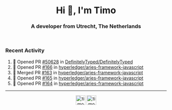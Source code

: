 <h1 align="center">Hi 👋, I'm Timo</h1>
<h3 align="center">A developer from Utrecht, The Netherlands</h3>
<br/>
<!-- https://github.com/rahuldkjain/github-profile-readme-generator --!>

<!--  <p align="left"><img src="https://github-readme-stats.vercel.app/api?username=timoglastra&show_icons=true&count_private=true&" alt="timoglastra" /></p> --!>

<!--
Github language stats
<p align="left"><img src="https://github-readme-stats.vercel.app/api/top-langs/?username=timoglastra&layout=compact" alt="timoglastra" /><p>
-->

<!-- Codestats language stats -->
<!-- <p align="left"><img src="https://codestats-readme.vercel.app/api/top-langs/?username=timoglastra&layout=compact&language_count=12" alt="timoglastra" /><p>    --!>
  
<h3>Recent Activity</h3>

<!--START_SECTION:activity-->
1. 💪 Opened PR [#50628](https://github.com/DefinitelyTyped/DefinitelyTyped/pull/50628) in [DefinitelyTyped/DefinitelyTyped](https://github.com/DefinitelyTyped/DefinitelyTyped)
2. 💪 Opened PR [#166](https://github.com/hyperledger/aries-framework-javascript/pull/166) in [hyperledger/aries-framework-javascript](https://github.com/hyperledger/aries-framework-javascript)
3. 🎉 Merged PR [#163](https://github.com/hyperledger/aries-framework-javascript/pull/163) in [hyperledger/aries-framework-javascript](https://github.com/hyperledger/aries-framework-javascript)
4. 💪 Opened PR [#165](https://github.com/hyperledger/aries-framework-javascript/pull/165) in [hyperledger/aries-framework-javascript](https://github.com/hyperledger/aries-framework-javascript)
5. 💪 Opened PR [#164](https://github.com/hyperledger/aries-framework-javascript/pull/164) in [hyperledger/aries-framework-javascript](https://github.com/hyperledger/aries-framework-javascript)
<!--END_SECTION:activity-->

---

<p align="center">
<a href="https://twitter.com/timoglastra" target="blank"><img align="center" src="https://cdn.jsdelivr.net/npm/simple-icons@3.0.1/icons/twitter.svg" alt="timoglastra" height="30" width="30" /></a>
<a href="https://linkedin.com/in/timoglastra" target="blank"><img align="center" src="https://cdn.jsdelivr.net/npm/simple-icons@3.0.1/icons/linkedin.svg" alt="timoglastra" height="30" width="30" /></a>
</p>



